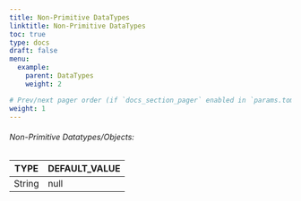 ```yaml
---
title: Non-Primitive DataTypes
linktitle: Non-Primitive DataTypes
toc: true
type: docs
draft: false
menu:
  example:
    parent: DataTypes
    weight: 2

# Prev/next pager order (if `docs_section_pager` enabled in `params.toml`)
weight: 1
---
```


###### Non-Primitive Datatypes/Objects:

TYPE| DEFAULT_VALUE|
----|--------------|
String | null|